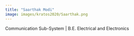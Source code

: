 ```yaml
---
title: "Saarthak Modi"
image: images/kratos2020/Saarthak.png
---
```

Communication Sub-System |
B.E. Electrical and Electronics

